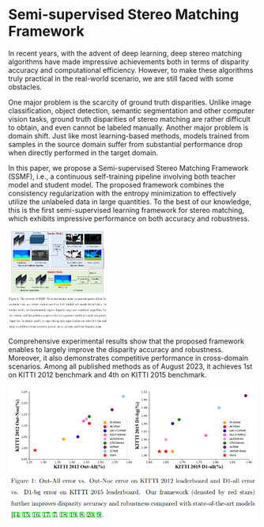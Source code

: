 # Semi-supervised Stereo Matching Framework

In recent years, with the advent of deep learning, deep stereo matching algorithms have made impressive achievements both in terms of disparity accuracy and computational efficiency. However, to make these algorithms truly practical in the real-world scenario, we are still faced with some obstacles. 

One major problem is the scarcity of ground truth disparities. Unlike image classification, object detection, semantic segmentation and other computer vision tasks, ground truth disparities of stereo matching are rather difficult to obtain, and even cannot be labeled manually. Another major problem is domain shift. Just like most learning-based methods, models trained from samples in the source domain suffer from substantial performance drop when directly performed in the target domain. 

In this paper, we propose a Semi-supervised Stereo Matching Framework (SSMF), i.e., a continuous self-training pipeline involving both teacher model and student model. The proposed framework combines the consistency regularization with the entropy minimization to effectively utilize the unlabeled data in large quantities. To the best of our knowledge, this is the first semi-supervised learning framework for stereo matching, which exhibits impressive performance on both accuracy and robustness.

<img src="https://github.com/Twil-7/semi-supervised-stereo-matching/blob/main/pipeline.png" width="200" height="200" alt="pipeline"/><br/>


Comprehensive experimental results show that the proposed framework enables to largely improve the disparity accuracy and robustness. Moreover, it also demonstrates competitive performance in cross-domain scenarios. Among all published methods as of August 2023, it achieves 1st on KITTI 2012 benchmark and 4th on KITTI 2015 benchmark.

![image](https://github.com/Twil-7/semi-supervised-stereo-matching/blob/main/result.png)

